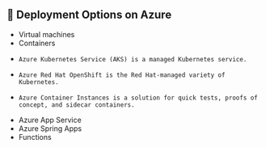 ## 🌼 Deployment Options on Azure

- Virtual machines
- Containers
-     Azure Kubernetes Service (AKS) is a managed Kubernetes service.
-     Azure Red Hat OpenShift is the Red Hat-managed variety of Kubernetes.
-     Azure Container Instances is a solution for quick tests, proofs of concept, and sidecar containers.

- Azure App Service
- Azure Spring Apps
- Functions




